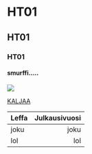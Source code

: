 # HT01

## HT01

### HT01

#### smurffi.....

![](http://3.bp.blogspot.com/-Eo2jWdwEF68/UnduvLiRDcI/AAAAAAAAAVQ/wSksHbKTF1g/s1600/ella_smurffi.jpg)


[KALJAA](http://www.koff.fi/)




|Leffa           | Julkausivuosi               |
|:---------------|----------------------------:|
| joku           |  joku                       |
| lol            | lol                         |
